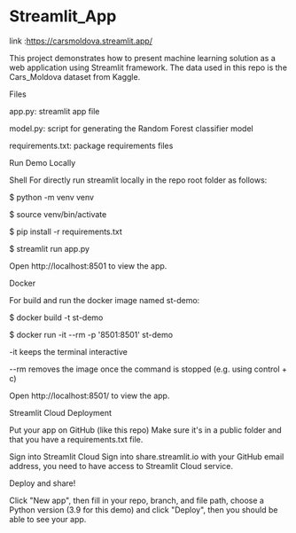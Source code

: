 # Streamlit_App

link :https://carsmoldova.streamlit.app/

This project demonstrates how to present machine learning solution as a web application using Streamlit framework. The data used in this repo is the Cars_Moldova dataset from Kaggle.


Files

app.py: streamlit app file

model.py: script for generating the Random Forest classifier model

requirements.txt: package requirements files

Run Demo Locally

Shell
For directly run streamlit locally in the repo root folder as follows:

$ python -m venv venv

$ source venv/bin/activate

$ pip install -r requirements.txt

$ streamlit run app.py

Open http://localhost:8501 to view the app.

Docker

For build and run the docker image named st-demo:


$ docker build -t st-demo 


$ docker run -it --rm -p '8501:8501' st-demo


-it keeps the terminal interactive


--rm removes the image once the command is stopped (e.g. using control + c)


Open http://localhost:8501/ to view the app.





Streamlit Cloud Deployment

Put your app on GitHub (like this repo) Make sure it's in a public folder and that you have a requirements.txt file.

Sign into Streamlit Cloud Sign into share.streamlit.io with your GitHub email address, you need to have access to Streamlit Cloud service.

Deploy and share!

Click "New app", then fill in your repo, branch, and file path, choose a Python version (3.9 for this demo) and click "Deploy", then you should be able to see your app.

